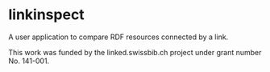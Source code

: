 # linkinspect
A user application to compare RDF resources connected by a link.

This work was funded by the linked.swissbib.ch project under grant number No. 141-001.
